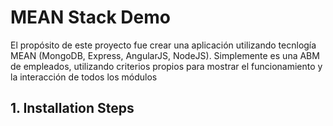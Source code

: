 # MEAN Stack Demo

  El propósito de este proyecto fue crear una aplicación utilizando tecnlogía MEAN (MongoDB, Express, AngularJS, NodeJS). Simplemente es una ABM de empleados, utilizando criterios propios para mostrar el funcionamiento y la interacción de todos los módulos 

## 1. Installation Steps
